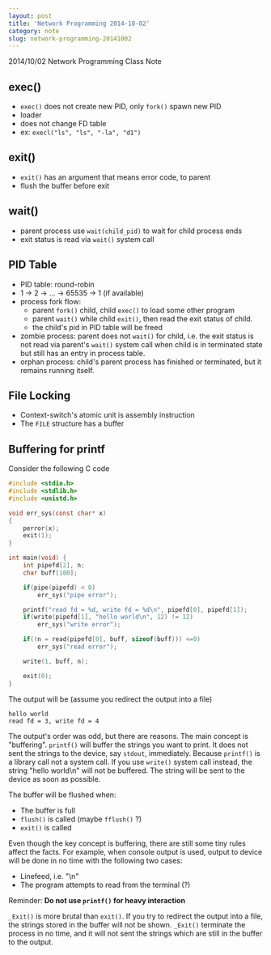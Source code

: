 ```yaml
---
layout: post
title: 'Network Programming 2014-10-02'
category: note
slug: network-programming-20141002
---
```

2014/10/02 Network Programming Class Note

## exec()

-  `exec()` does not create new PID, only `fork()` spawn new PID
-  loader
-  does not change FD table
-  ex: `execl("ls", "ls", "-la", "d1")`

## exit()

-  `exit()` has an argument that means error code, to parent
-  flush the buffer before exit

## wait()

-  parent process use `wait(child_pid)` to wait for child process ends
-  exit status is read via `wait()` system call

## PID Table

-  PID table: round-robin
-  1 -> 2 -> ... -> 65535 -> 1 (if available)
-  process fork flow:
   -  parent `fork()` child, child `exec()` to load some other program
   -  parent `wait()` while child `exit()`, then read the exit status of
      child.
   -  the child's pid in PID table will be freed
-  zombie process: parent does not `wait()` for child, i.e. the exit status
   is not read via parent's `wait()` system call when child is in terminated
   state but still has an entry in process table.
-  orphan process: child's parent process has finished or terminated, but it
   remains running itself.

## File Locking

-  Context-switch's atomic unit is assembly instruction
-  The `FILE` structure has a buffer

## Buffering for printf

Consider the following C code

```c
#include <stdio.h>
#include <stdlib.h>
#include <unistd.h>

void err_sys(const char* x)
{
    perror(x);
    exit(1);
}

int main(void) {
    int pipefd[2], n;
    char buff[100];

    if(pipe(pipefd) < 0)
        err_sys("pipe error");

    printf("read fd = %d, write fd = %d\n", pipefd[0], pipefd[1]);
    if(write(pipefd[1], "hello world\n", 12) != 12)
        err_sys("write error");

    if((n = read(pipefd[0], buff, sizeof(buff))) <=0)
        err_sys("read error");

    write(1, buff, n);

    exit(0);
}
```

The output will be (assume you redirect the output into a file)

```text
hello world
read fd = 3, write fd = 4
```

The output's order was odd, but there are reasons. The main concept is
"buffering". `printf()` will buffer the strings you want to print. It does
not sent the strings to the device, say `stdout`, immediately. Because
`printf()` is a library call not a system call. If you use `write()` system
call instead, the string "hello world\n" will not be buffered. The string will
be sent to the device as soon as possible.

The buffer will be flushed when:

-  The buffer is full
-  `flush()` is called (maybe `fflush()` ?)
-  `exit()` is called

Even though the key concept is buffering, there are still some tiny rules
affect the facts. For example, when console output is used, output to device
will be done in no time with the following two cases:

-  Linefeed, i.e. "\n"
-  The program attempts to read from the terminal (?)

Reminder: **Do not use `printf()` for heavy interaction**

`_Exit()` is more brutal than `exit()`. If you try to redirect the output
into a file, the strings stored in the buffer will not be shown. `_Exit()`
terminate the process in no time, and it will not sent the strings which are
still in the buffer to the output.
